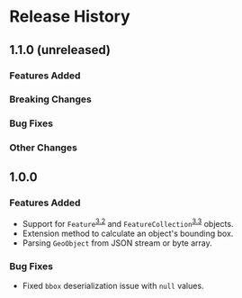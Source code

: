 # Release History

## 1.1.0 (unreleased)

### Features Added

### Breaking Changes

### Bug Fixes

### Other Changes

## 1.0.0

### Features Added

- Support for `Feature`<sup>[3.2](https://datatracker.ietf.org/doc/html/rfc7946#section-3.2)</sup> and `FeatureCollection`<sup>[3.3](https://datatracker.ietf.org/doc/html/rfc7946#section-3.3)</sup> objects.
- Extension method to calculate an object's bounding box.
- Parsing `GeoObject` from JSON stream or byte array.

### Bug Fixes

- Fixed `bbox` deserialization issue with `null` values.
